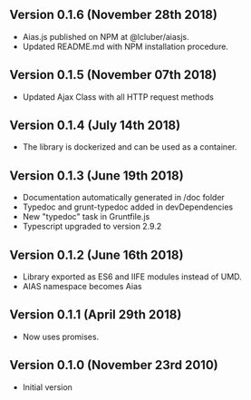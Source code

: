 Version 0.1.6 (November 28th 2018)
-----------------------------
 * Aias.js published on NPM at @lcluber/aiasjs.
 * Updated README.md with NPM installation procedure.

Version 0.1.5 (November 07th 2018)
-----------------------------
 * Updated Ajax Class with all HTTP request methods

Version 0.1.4 (July 14th 2018)
-----------------------------
 * The library is dockerized and can be used as a container.

Version 0.1.3 (June 19th 2018)
-----------------------------
 * Documentation automatically generated in /doc folder
 * Typedoc and grunt-typedoc added in devDependencies
 * New "typedoc" task in Gruntfile.js
 * Typescript upgraded to version 2.9.2

Version 0.1.2 (June 16th 2018)
-----------------------------
 * Library exported as ES6 and IIFE modules instead of UMD.
 * AIAS namespace becomes Aias

Version 0.1.1 (April 29th 2018)
-----------------------------
 * Now uses promises.
 
Version 0.1.0 (November 23rd 2010)
-----------------------------
 * Initial version
